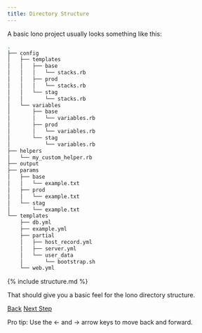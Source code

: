 ```yaml
---
title: Directory Structure
---
```


A basic lono project usually looks something like this:

```sh
.
├── config
│   ├── templates
│   │   ├── base
│   │   │   └── stacks.rb
│   │   ├── prod
│   │   │   └── stacks.rb
│   │   └── stag
│   │       └── stacks.rb
│   └── variables
│       ├── base
│       │   └── variables.rb
│       ├── prod
│       │   └── variables.rb
│       └── stag
│           └── variables.rb
├── helpers
│   └── my_custom_helper.rb
├── output
├── params
│   ├── base
│   │   └── example.txt
│   ├── prod
│   │   └── example.txt
│   └── stag
│       └── example.txt
└── templates
    ├── db.yml
    ├── example.yml
    ├── partial
    │   ├── host_record.yml
    │   ├── server.yml
    │   └── user_data
    │       └── bootstrap.sh
    └── web.yml
```

{% include structure.md %}

That should give you a basic feel for the lono directory structure.

<a id="prev" class="btn btn-basic" href="{% link _docs/components.md %}">Back</a>
<a id="next" class="btn btn-primary" href="{% link _docs/lono-env.md %}">Next Step</a>
<p class="keyboard-tip">Pro tip: Use the <- and -> arrow keys to move back and forward.</p>
